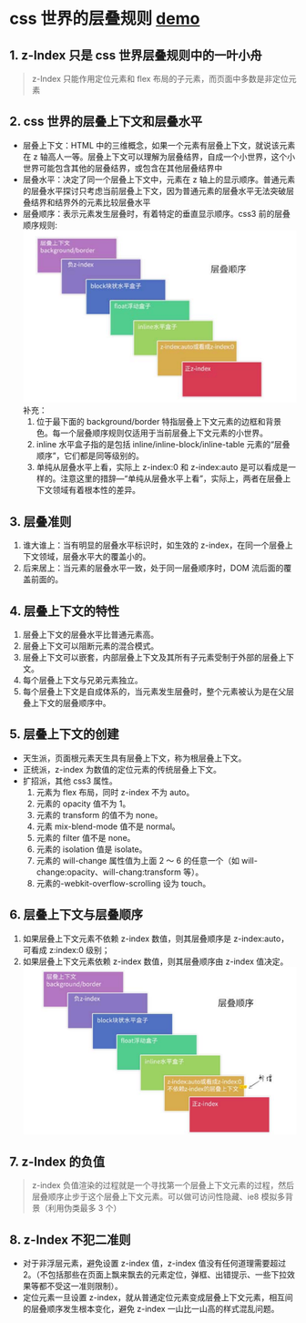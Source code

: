 # css 世界的层叠规则 [demo](https://fallingleaves.github.io/css-world/page/第七章-css世界的层叠规则.html)

## 1. z-Index 只是 css 世界层叠规则中的一叶小舟

> z-Index 只能作用定位元素和 flex 布局的子元素，而页面中多数是非定位元素

## 2. css 世界的层叠上下文和层叠水平

* 层叠上下文：HTML 中的三维概念，如果一个元素有层叠上下文，就说该元素在 z 轴高人一等。层叠上下文可以理解为层叠结界，自成一个小世界，这个小世界可能包含其他的层叠结界，或包含在其他层叠结界中
* 层叠水平：决定了同一个层叠上下文中，元素在 z 轴上的显示顺序。普通元素的层叠水平探讨只考虑当前层叠上下文，因为普通元素的层叠水平无法突破层叠结界和结界外的元素比较层叠水平
* 层叠顺序：表示元素发生层叠时，有着特定的垂直显示顺序。css3 前的层叠顺序规则:
  <img src="./img/层叠顺序规则.png">
  补充：
  1.  位于最下面的 background/border 特指层叠上下文元素的边框和背景色。每一个层叠顺序规则仅适用于当前层叠上下文元素的小世界。
  2.  inline 水平盒子指的是包括 inline/inline-block/inline-table 元素的“层叠顺序”，它们都是同等级别的。
  3.  单纯从层叠水平上看，实际上 z-index:0 和 z-index:auto 是可以看成是一样的。注意这里的措辞—“单纯从层叠水平上看”，实际上，两者在层叠上下文领域有着根本性的差异。

## 3. 层叠准则

1.  谁大谁上：当有明显的层叠水平标识时，如生效的 z-index，在同一个层叠上下文领域，层叠水平大的覆盖小的。
2.  后来居上：当元素的层叠水平一致，处于同一层叠顺序时，DOM 流后面的覆盖前面的。

## 4. 层叠上下文的特性

1.  层叠上下文的层叠水平比普通元素高。
2.  层叠上下文可以阻断元素的混合模式。
3.  层叠上下文可以嵌套，内部层叠上下文及其所有子元素受制于外部的层叠上下文。
4.  每个层叠上下文与兄弟元素独立。
5.  每个层叠上下文是自成体系的，当元素发生层叠时，整个元素被认为是在父层叠上下文的层叠顺序中。

## 5. 层叠上下文的创建

* 天生派，页面根元素天生具有层叠上下文，称为根层叠上下文。
* 正统派，z-index 为数值的定位元素的传统层叠上下文。
* 扩招派，其他 css3 属性。
  1.  元素为 flex 布局，同时 z-index 不为 auto。
  2.  元素的 opacity 值不为 1。
  3.  元素的 transform 的值不为 none。
  4.  元素 mix-blend-mode 值不是 normal。
  5.  元素的 filter 值不是 none。
  6.  元素的 isolation 值是 isolate。
  7.  元素的 will-change 属性值为上面 2 ～ 6 的任意一个（如 will-change:opacity、will-chang:transform 等）。
  8.  元素的-webkit-overflow-scrolling 设为 touch。

## 6. 层叠上下文与层叠顺序

1.  如果层叠上下文元素不依赖 z-index 数值，则其层叠顺序是 z-index:auto，可看成 z:index:0 级别；
2.  如果层叠上下文元素依赖 z-index 数值，则其层叠顺序由 z-index 值决定。
    <img src="./img/新的层叠顺序.png">

## 7. z-Index 的负值

> z-index 负值渲染的过程就是一个寻找第一个层叠上下文元素的过程，然后层叠顺序止步于这个层叠上下文元素。可以做可访问性隐藏、ie8 模拟多背景（利用伪类最多 3 个）

## 8. z-Index 不犯二准则

* 对于非浮层元素，避免设置 z-index 值，z-index 值没有任何道理需要超过 2。（不包括那些在页面上飘来飘去的元素定位，弹框、出错提示、一些下拉效果等都不受这一准则限制）。
* 定位元素一旦设置 z-index，就从普通定位元素变成层叠上下文元素，相互间的层叠顺序发生根本变化，避免 z-index 一山比一山高的样式混乱问题。
